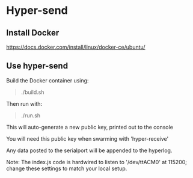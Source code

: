 # Hyper-send

## Install Docker

https://docs.docker.com/install/linux/docker-ce/ubuntu/

## Use hyper-send

Build the Docker container using:

> ./build.sh

Then run with:

> ./run.sh

This will auto-generate a new public key, printed out to the console

You will need this public key when swarming with 'hyper-receive'

Any data posted to the serialport will be appended to the hyperlog.

Note: The index.js code is hardwired to listen to '/dev/ttACM0' at 115200; change these settings to match your local setup.
